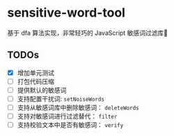 # sensitive-word-tool

基于 dfa 算法实现，非常轻巧的 JavaScript 敏感词过滤库🚀

## TODOs

- [x] 增加单元测试
- [ ] 打包代码压缩
- [ ] 提供默认的敏感词
- [ ] 支持配置干扰词: `setNoiseWords`
- [ ] 支持从敏感词库中删除敏感词： `deleteWords`
- [ ] 支持对敏感词进行过滤替代： `filter`
- [ ] 支持校验文本中是否有敏感词： `verify`
